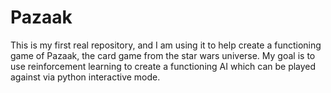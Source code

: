 # Pazaak
This is my first real repository, and I am using it to help create a functioning game of Pazaak, the card game from the star wars universe.
My goal is to use reinforcement learning to create a functioning AI which can be played against via python interactive mode.
